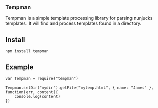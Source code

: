 ### Tempman

Tempman is a simple template processing library for parsing nunjucks templates. It will find
and process templates found in a directory. 

## Install

```
npm install tempman 
```

## Example

```
var Tempman = require("tempman")

Tempman.setDir("mydir").getFile("mytemp.html", { name: "James" }, function(err, content){
	console.log(content)
})
```

